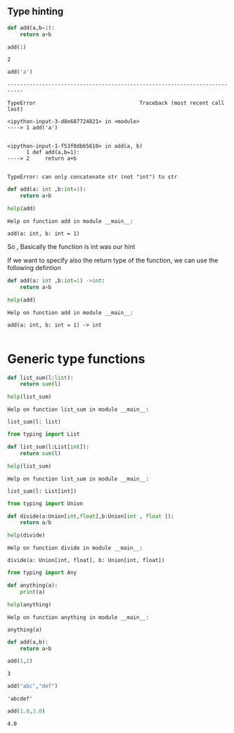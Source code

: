 ## Type hinting 


```python
def add(a,b=1):
    return a+b
```


```python
add(1)
```




    2




```python
add('a')
```


    ---------------------------------------------------------------------------

    TypeError                                 Traceback (most recent call last)

    <ipython-input-3-d8e687724821> in <module>
    ----> 1 add('a')
    

    <ipython-input-1-f53f0db65610> in add(a, b)
          1 def add(a,b=1):
    ----> 2     return a+b
    

    TypeError: can only concatenate str (not "int") to str



```python
def add(a: int ,b:int=1):
    return a+b
```


```python
help(add)
```

    Help on function add in module __main__:
    
    add(a: int, b: int = 1)
    
    

So , Basically the function is int was our hint 

If we want to specify also the return type of the function, we can use the following defintion


```python
def add(a: int ,b:int=1) ->int:
    return a+b
```


```python
help(add)
```

    Help on function add in module __main__:
    
    add(a: int, b: int = 1) -> int
    
    


```python

```

# Generic type functions 


```python
def list_sum(l:list):
    return sum(l)
```


```python
help(list_sum)
```

    Help on function list_sum in module __main__:
    
    list_sum(l: list)
    
    


```python
from typing import List 
```


```python
def list_sum(l:List[int]):
    return sum(l)
```


```python
help(list_sum)
```

    Help on function list_sum in module __main__:
    
    list_sum(l: List[int])
    
    


```python
from typing import Union 
```


```python
def divide(a:Union[int,float],b:Union[int , float ]):
    return a/b
```


```python
help(divide)
```

    Help on function divide in module __main__:
    
    divide(a: Union[int, float], b: Union[int, float])
    
    


```python
from typing import Any
```


```python
def anything(a):
    print(a)
```


```python
help(anything)
```

    Help on function anything in module __main__:
    
    anything(a)
    
    


```python
def add(a,b):
    return a+b
```


```python
add(1,2)
```




    3




```python
add("abc","def")
```




    'abcdef'




```python
add(1.0,3.0)
```




    4.0




```python

```
